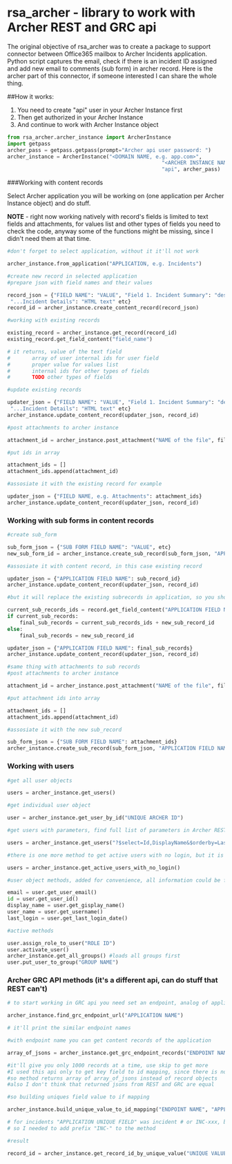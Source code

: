 rsa_archer - library to work with Archer REST and GRC api
===========================================

The original objective of rsa_archer was to create a package to support connector between Office365 mailbox to Archer Incidents application.
Python script captures the email, check if there is an incident ID assigned and add new email to comments (sub form) in archer record.
Here is the archer part of this connector, if someone interested I can share the whole thing.

##How it works:
1. You need to create "api" user in your Archer Instance first
1. Then get authorized in your Archer Instance
1. And continue to work with Archer Instance object
```python
from rsa_archer.archer_instance import ArcherInstance
import getpass
archer_pass = getpass.getpass(prompt="Archer api user password: ")
archer_instance = ArcherInstance("<DOMAIN NAME, e.g. app.com>",
                                                  "<ARCHER INSTANCE NAME, find it in you archer admin panel>",
                                                  "api", archer_pass)
```

###Working with content records

Select Archer application you will be working on (one application per Archer Instance object) and do stuff.

**NOTE** - right now working natively with record's fields is limited to text fields and attachments, for values list and other types of fields you need to check the code, anyway some of the functions might be missing, since I didn't need them at that time.

```python
#don't forget to select application, without it it'll not work

archer_instance.from_application("APPLICATION, e.g. Incidents")

#create new record in selected application
#prepare json with field names and their values

record_json = {"FIELD NAME": "VALUE", "Field 1. Incident Summary": "desired text", "Field 2. Reporter email": "email",
 "...Incident Details": "HTML text" etc}
record_id = archer_instance.create_content_record(record_json)

#working with existing records

existing_record = archer_instance.get_record(record_id)
existing_record.get_field_content("field_name")

# it returns, value of the text field
#       array of user internal ids for user field
#       proper value for values list
#       internal ids for other types of fields
#       TODO other types of fields

#update existing records

updater_json = {"FIELD NAME": "VALUE", "Field 1. Incident Summary": "desired text", "Field 2. Reporter email": "email",
 "...Incident Details": "HTML text" etc}
archer_instance.update_content_record(updater_json, record_id)

#post attachments to archer instance

attachment_id = archer_instance.post_attachment("NAME of the file", fileinbase64_string)

#put ids in array

attachment_ids = []
attachment_ids.append(attachment_id)

#assosiate it with the existing record for example

updater_json = {"FIELD NAME, e.g. Attachments": attachment_ids}
archer_instance.update_content_record(updater_json, record_id)
```

### Working with sub forms in content records
```python
#create sub_form

sub_form_json = {"SUB FORM FIELD NAME": "VALUE", etc}
new_sub_form_id = archer_instance.create_sub_record(sub_form_json, "APPLICATION FIELD NAME")

#assosiate it with content record, in this case existing record

updater_json = {"APPLICATION FIELD NAME": sub_record_id}
archer_instance.update_content_record(updater_json, record_id)

#but it will replace the existing subrecords in application, so you should get the existing subrecords first:

current_sub_records_ids = record.get_field_content("APPLICATION FIELD NAME")
if current_sub_records:
    final_sub_records = current_sub_records_ids + new_sub_record_id
else:
    final_sub_records = new_sub_record_id

updater_json = {"APPLICATION FIELD NAME": final_sub_records}
archer_instance.update_content_record(updater_json, record_id)

#same thing with attachments to sub records
#post attachments to archer instance

attachment_id = archer_instance.post_attachment("NAME of the file", fileinbase64_string)

#put attachment ids into array

attachment_ids = []
attachment_ids.append(attachment_id)

#assosiate it with the new sub_record

sub_form_json = {"SUB FORM FIELD NAME": attachment_ids}
archer_instance.create_sub_record(sub_form_json, "APPLICATION FIELD NAME")
```
### Working with users
```python
#get all user objects

users = archer_instance.get_users()

#get individual user object

user = archer_instance.get_user_by_id("UNIQUE ARCHER ID")

#get users with parameters, find full list of parameters in Archer REST API documentation

users = archer_instance.get_users("?$select=Id,DisplayName&$orderby=LastName")

#there is one more method to get active users with no login, but it is easier to play with parameters

users = archer_instance.get_active_users_with_no_login()

#user object methods, added for convenience, all information could be found in user.json

email = user.get_user_email()
id = user.get_user_id()
display_name = user.get_gisplay_name()
user_name = user.get_username()
last_login = user.get_last_login_date()

#active methods

user.assign_role_to_user("ROLE ID")
user.activate_user()
archer_instance.get_all_groups() #loads all groups first
user.put_user_to_group("GROUP NAME")
```
### Archer GRC API methods (it's a different api, can do stuff that REST can't)
```python
# to start working in GRC api you need set an endpoint, analog of application we used in REST

archer_instance.find_grc_endpoint_url("APPLICATION NAME")

# it'll print the similar endpoint names

#with endpoint name you can get content records of the application

array_of_jsons = archer_instance.get_grc_endpoint_records("ENDPOINT NAME", skip=None)

#it'll give you only 1000 records at a time, use skip to get more
#I used this api only to get key field to id mapping, since there is no normal search in REST API
#so method returns array of array_of_jsons instead of record objects
#also I don't think that returned jsons from REST and GRC are equal

#so building uniques field value to if mapping

archer_instance.build_unique_value_to_id_mapping("ENDPOINT NAME", "APPLICATION UNIQUE FIELD", "PREFIX")

# for incidents "APPLICATION UNIQUE FIELD" was incident # or INC-xxx, but uniques field stored only number
# so I needed to add prefix "INC-" to the method

#result

record_id = archer_instance.get_record_id_by_unique_value("UNIQUE VALUE, in my case INC-xxx")
```
